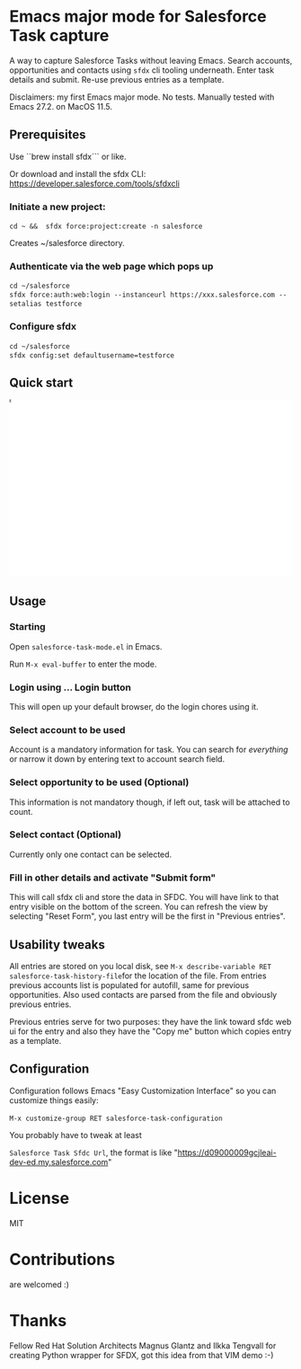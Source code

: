 # Emacs major mode for Salesforce Task capture

A way to capture Salesforce Tasks without leaving Emacs. Search accounts, opportunities and contacts using ```sfdx``` cli tooling underneath. Enter task details and submit. Re-use previous entries as a template.

Disclaimers: my first Emacs major mode. No tests. Manually tested with Emacs 27.2. on MacOS 11.5.

## Prerequisites
Use ``brew install sfdx``` or like.

Or download and install the sfdx CLI: https://developer.salesforce.com/tools/sfdxcli

### Initiate a new project:

```
cd ~ &&  sfdx force:project:create -n salesforce
```

Creates ~/salesforce directory.

### Authenticate via the web page which pops up

```
cd ~/salesforce
sfdx force:auth:web:login --instanceurl https://xxx.salesforce.com --setalias testforce
```


### Configure sfdx

```
cd ~/salesforce
sfdx config:set defaultusername=testforce
```

## Quick start

![Screencast](images/main.svg "Screencast")

## Usage

### Starting
Open ```salesforce-task-mode.el``` in Emacs.

Run ```M-x eval-buffer``` to enter the mode.

### Login using ... Login button

This will open up your default browser, do the login chores using it.

### Select account to be used

Account is a mandatory information for task. You can search for _everything_ or narrow it down by entering text to account search field.

### Select opportunity to be used (Optional)

This information is not mandatory though, if left out, task will be attached to count.

### Select contact (Optional)

Currently only one contact can be selected.

### Fill in other details and activate "Submit form"

This will call sfdx cli and store the data in SFDC. You will have link to that entry visible on the bottom of the screen. You can refresh the view by selecting "Reset Form", you last entry will be the first in "Previous entries".

## Usability tweaks

All entries are stored on you local disk, see ```M-x describe-variable RET salesforce-task-history-file```for the location of the file. From entries previous accounts list is populated for autofill, same for previous opportunities. Also used contacts are parsed from the file and obviously previous entries.

Previous entries serve for two purposes: they have the link toward sfdc web ui for the entry and also they have the "Copy me" button which copies entry as a template.

## Configuration

Configuration follows Emacs "Easy Customization Interface" so you can customize things easily:

```M-x customize-group RET salesforce-task-configuration```

You probably have to tweak at least

```Salesforce Task Sfdc Url```, the format is like "https://d09000009gcjleai-dev-ed.my.salesforce.com"

# License

MIT

# Contributions

are welcomed :)

# Thanks

Fellow Red Hat Solution Architects Magnus Glantz and Ilkka Tengvall for creating Python wrapper for SFDX, got this idea from that VIM demo :-)
